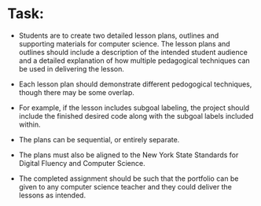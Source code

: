 # Task:
- Students are to create two detailed lesson plans, outlines and supporting materials for computer science. The lesson plans and outlines should include a description of the intended student audience and a detailed explanation of how multiple pedagogical techniques can be used in delivering the lesson.

- Each lesson plan should demonstrate different pedogogical techniques, though there may be some overlap.

- For example, if the lesson includes subgoal labeling, the project should include the finished desired code along with the subgoal labels included within.

- The plans can be sequential, or entirely separate.

- The plans must also be aligned to the New York State Standards for Digital Fluency and Computer Science.

- The completed assignment should be such that the portfolio can be given to any computer science teacher and they could deliver the lessons as intended.
